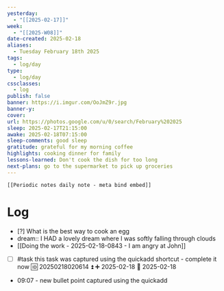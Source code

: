 ```yaml
---
yesterday:
  - "[[2025-02-17]]"
week:
  - "[[2025-W08]]"
date-created: 2025-02-18
aliases:
  - Tuesday February 18th 2025
tags:
  - log/day
type:
  - log/day
cssclasses:
  - log
publish: false
banner: https://i.imgur.com/OoJmZ9r.jpg
banner-y: 
cover: 
url: https://photos.google.com/u/0/search/February%202025
sleep: 2025-02-17T21:15:00
awake: 2025-02-18T07:15:00
sleep-comments: good sleep
gratitude: grateful for my morning coffee
highlights: cooking dinner for family
lessons-learned: Don't cook the dish for too long
next-plans: go to the supermarket to pick up groceries
---
```


```meta-bind-embed
[[Periodic notes daily note - meta bind embed]]
```

# Log
- [?] What is the best way to cook an egg
- dream:: I HAD a lovely dream where I was softly falling through clouds
- [[Doing the work - 2025-02-18-0843 - I am angry at John]]
- [ ] #task this task was captured using the quickadd shortcut - complete it now 🆔 20250218020614 ⏫ ➕ 2025-02-18 📅 2025-02-18
- 09:07 - new bullet point captured using the quickadd
